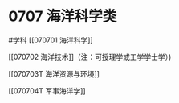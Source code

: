 # 0707 海洋科学类
#学科
[[070701 海洋科学]]

[[070702 海洋技术]]（注：可授理学或工学学士学）)

[[070703T 海洋资源与环境]]

[[070704T 军事海洋学]]